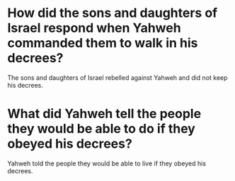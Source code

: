 # How did the sons and daughters of Israel respond when Yahweh commanded them to walk in his decrees?

The sons and daughters of Israel rebelled against Yahweh and did not keep his decrees.

# What did Yahweh tell the people they would be able to do if they obeyed his decrees?

Yahweh told the people they would be able to live if they obeyed his decrees.
